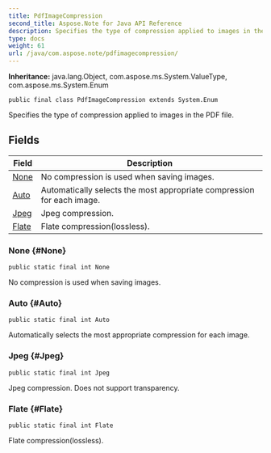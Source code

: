 ```yaml
---
title: PdfImageCompression
second_title: Aspose.Note for Java API Reference
description: Specifies the type of compression applied to images in the PDF file.
type: docs
weight: 61
url: /java/com.aspose.note/pdfimagecompression/
---
```


**Inheritance:**
java.lang.Object, com.aspose.ms.System.ValueType, com.aspose.ms.System.Enum
```
public final class PdfImageCompression extends System.Enum
```

Specifies the type of compression applied to images in the PDF file.
## Fields

| Field | Description |
| --- | --- |
| [None](#None) | No compression is used when saving images. |
| [Auto](#Auto) | Automatically selects the most appropriate compression for each image. |
| [Jpeg](#Jpeg) | Jpeg compression. |
| [Flate](#Flate) | Flate compression(lossless). |
### None {#None}
```
public static final int None
```


No compression is used when saving images.

### Auto {#Auto}
```
public static final int Auto
```


Automatically selects the most appropriate compression for each image.

### Jpeg {#Jpeg}
```
public static final int Jpeg
```


Jpeg compression. Does not support transparency.

### Flate {#Flate}
```
public static final int Flate
```


Flate compression(lossless).


